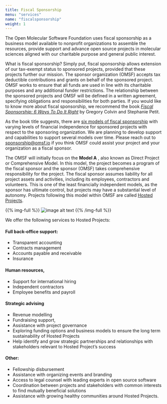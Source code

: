 ```yaml
---
title: Fiscal Sponsorship
menu: "services"
name: "fiscalsponsorship"
weight: 1
---
```


The Open Molecular Software Foundation uses fiscal sponsorship as a business model available to nonprofit organizations to assemble the resources, provide support and advance open source projects in molecular sciences aligned with our charitable purpose and general public interest.

What is fiscal sponsorship? Simply put, fiscal sponsorship allows extension of our tax-exempt status to sponsored projects, provided that these projects further our mission. The sponsor organization (OMSF) accepts tax deductible contributions and grants on behalf of the sponsored project. OMSF works to ensure that all funds are used in line with its charitable purposes and any additional funder restrictions. The relationship between the sponsored projects and OMSF will be defined in a written agreement, specifying obligations and responsibilities for both parties. If you would like to know more about fiscal sponsorship, we recommend the book [_Fiscal Sponsorship: 6 Ways To Do It Right_](https://fiscalsponsordirectory.org/?product=fiscal-sponsorship-6-ways-to-do-it-right-3rd-edition) by Gregory Colvin and Stephanie Petit.

As the book title suggests, there are [six models of fiscal sponsorship](https://fiscalsponsorship.com/the-models-summary/) with varying levels of financial independence for sponsored projects with respect to the sponsoring organization. We are planning to develop support and capabilities to support several models over time. Please reach out to [sponsorship@omsf.io](mailto:sponsorship@omsf.io) if you think OMSF could assist your project and your organization as a fiscal sponsor.

The OMSF will initially focus on the **Model A** , also known as Direct Project or Comprehensive Model. In this model, the project becomes a program of the fiscal sponsor and the sponsor (OMSF) takes comprehensive responsibility for the project. The fiscal sponsor assumes liability for all project assets and activities, including its employees, contractors and volunteers. This is one of the least financially independent models, as the sponsor has ultimate control, but projects may have a substantial level of autonomy. Projects following this model within OMSF are called [Hosted Projects](hosted-projects).

{{% img-full %}}
![image alt text](/images/services2.jpg)
{{% /img-full %}}

We offer the following services to Hosted Projects:

#### Full back-office support:
  - Transparent accounting 
  - Contracts management 
  - Accounts payable and receivable 
  - Insurance

  
#### Human resources,
  - Support for international hiring
  - Independent contractors
  - Employee benefits and payroll

#### Strategic advising
  - Revenue modelling 
  - Fundraising support, 
  - Assistance with project governance
  - Exploring funding options and business models to ensure the long term sustainability of Hosted Projects
  - Help identify and grow strategic partnerships and relationships with stakeholders relevant to Hosted Project’s success

#### Other:
  - Fellowship disbursement
  - Assistance with organizing events and branding
  - Access to legal counsel with leading experts in open source software
  - Coordination between projects and stakeholders with common interests to find mutually beneficial solutions
  - Assistance with growing healthy communities around Hosted Projects.
